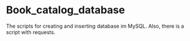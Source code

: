 # Book_catalog_database
The scripts for creating and inserting database im MySQL. Also, there is a script with requests.
